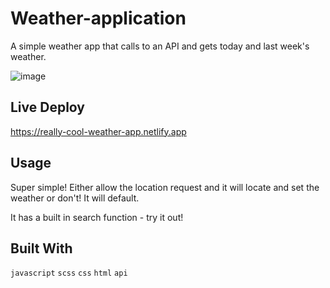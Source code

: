 # Weather-application

A simple weather app that calls to an API and gets today and last week's weather.


![image](https://user-images.githubusercontent.com/63134707/130362712-920c9538-6072-4203-9e83-e904e153a017.png)

## Live Deploy 
https://really-cool-weather-app.netlify.app

## Usage
Super simple! Either allow the location request and it will locate and set the weather or don't! It will default. 

It has a built in search function - try it out!

## Built With
`` javascript `` ``scss`` ``css`` ``html`` ``api`` 

